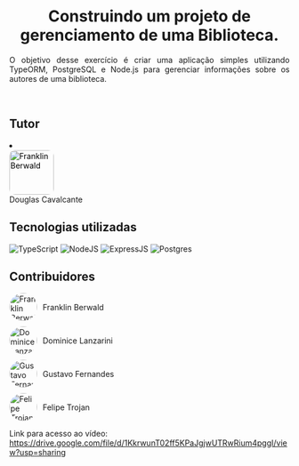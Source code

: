 <h1 align="center">
  Construindo um projeto de gerenciamento de uma Biblioteca.
</h1>

<p align="justify">O objetivo desse exercício é criar uma aplicação simples utilizando TypeORM, PostgreSQL e Node.js para gerenciar informações sobre os autores de uma biblioteca.  </p> 

<br/>

## Tutor

  <div><li>
    <a href="https://github.com/douglas-cavalcante" style="display: flex; align-items: center; gap: 10px; text-decoration: none; color: #000;">
      <img src="https://avatars.githubusercontent.com/u/38563983?v=4" alt="Franklin Berwald" style="width: 80px; height: 80px; border-radius: 10px;"> 
    </a>
      <span>Douglas Cavalcante</span>
  </li>
  </div>

## Tecnologias utilizadas

![TypeScript](https://img.shields.io/badge/typescript-%23007ACC.svg?style=for-the-badge&logo=typescript&logoColor=white)
![NodeJS](https://img.shields.io/badge/node.js-6DA55F?style=for-the-badge&logo=node.js&logoColor=white)
![ExpressJS](https://img.shields.io/badge/Express%20js-000000?style=for-the-badge&logo=express&logoColor=white)
![Postgres](https://img.shields.io/badge/postgres-%23316192.svg?style=for-the-badge&logo=postgresql&logoColor=white)

## Contribuidores

<ul style="list-style: none; padding: 0; margin: 0;">
  <li style="display: flex; align-items: center; margin-bottom: 10px;">
    <img src="https://avatars.githubusercontent.com/u/127545990?v=4" 
         alt="Franklin Berwald" 
         style="width: 50px; height: 50px; border-radius: 50%; object-fit: cover; margin-right: 10px;">
    <span style="display: inline-block;">Franklin Berwald</span>
  </li>
  <li style="display: flex; align-items: center; margin-bottom: 10px;">
    <img src="https://avatars.githubusercontent.com/u/175992376?v=4" 
         alt="Dominice Lanzarini" 
         style="width: 50px; height: 50px; border-radius: 50%; object-fit: cover; margin-right: 10px;">
    <span style="display: inline-block;">Dominice Lanzarini</span>
  </li>
  <li style="display: flex; align-items: center; margin-bottom: 10px;">
    <img src="https://avatars.githubusercontent.com/u/102191561?v=4" 
         alt="Gustavo Fernandes" 
         style="width: 50px; height: 50px; border-radius: 50%; object-fit: cover; margin-right: 10px;">
    <span style="display: inline-block;">Gustavo Fernandes</span>
  </li>
  <li style="display: flex; align-items: center;">
    <img src="https://avatars.githubusercontent.com/u/97450797?v=4" 
         alt="Felipe Trojan" 
         style="width: 50px; height: 50px; border-radius: 50%; object-fit: cover; margin-right: 10px;">
    <span style="display: inline-block;">Felipe Trojan</span>
  </li>
</ul>


Link para acesso ao vídeo: https://drive.google.com/file/d/1KkrwunT02ff5KPaJgjwUTRwRium4pggI/view?usp=sharing 